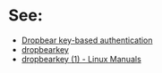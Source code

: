 # See:
- [Dropbear key-based authentication](https://openwrt.org/docs/guide-user/security/dropbear.public-key.auth)
- [dropbearkey](https://manpages.ubuntu.com/manpages/xenial/en/man1/dropbearkey.1.html)
- [dropbearkey (1) - Linux Manuals](https://www.systutorials.com/docs/linux/man/1-dropbearkey/)

